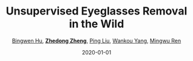 ---
title: "Unsupervised Eyeglasses Removal in the Wild"
collection: publications
permalink: /publication/Unsuperv2020
date: 2020-01-01
doi: 10.1109/tcyb.2020.2995496
keywords: 
venue: 'IEEE Transactions on Cybernetics'
paperurl: 'https://zdzheng.xyz/files/Hu_CYB20.pdf'
code: 'https://github.com/Bingwen-Hu/ERGAN-Pytorch'
author: '<a href="https://zdzheng.xyz/authors/Bingwen-Hu" class="author">Bingwen Hu</a>, <strong><a href="https://zdzheng.xyz/authors/Zhedong-Zheng" class="author">Zhedong Zheng</a></strong>, <a href="https://zdzheng.xyz/authors/Ping-Liu" class="author">Ping Liu</a>, <a href="https://zdzheng.xyz/authors/Wankou-Yang" class="author">Wankou Yang</a>, <a href="https://zdzheng.xyz/authors/Mingwu-Ren" class="author">Mingwu Ren</a>'
sqlauthor: 'Bingwen-Hu, Zhedong-Zheng, Ping-Liu, Wankou-Yang, Mingwu-Ren, '
citation: ' Bingwen Hu,  Zhedong Zheng,  Ping Liu,  Wankou Yang,  Mingwu Ren, &quot;Unsupervised Eyeglasses Removal in the Wild.&quot; IEEE Transactions on Cybernetics, 2020. DOI: 10.1109/tcyb.2020.2995496'
abs: 'Eyeglasses removal is challenging in removing different kinds of eyeglasses, e.g., rimless glasses, full-rim glasses and sunglasses, and recovering appropriate eyes. Due to the large visual variants, the conventional methods lack scalability. Most existing works focus on the frontal face images in the controlled environment, such as the laboratory, and need to design specific systems for different eyeglass types. To address the limitation, we propose a unified eyeglass removal model called Eyeglasses Removal Generative Adversarial Network (ERGAN), which could handle different types of glasses in the wild. The proposed method does not depend on the dense annotation of eyeglasses location but benefits from the large-scale face images with weak annotations. Specifically, we study the two relevant tasks simultaneously, i.e., removing and wearing eyeglasses. Given two facial images with and without eyeglasses, the proposed model learns to swap the eye area in two faces. The generation mechanism focuses on the eye area and invades the difficulty of generating a new face. In the experiment, we show the proposed method achieves a competitive removal quality in terms of realism and diversity. Furthermore, we evaluate ERGAN on several subsequent tasks, such as face verification and facial expression recognition. The experiment shows that our method could serve as a pre-processing method for these tasks.'
pub_year: '2020'
bib: >
    @article{Hu_2020,<br>author = "Hu, Bingwen and Zheng, Zhedong and Liu, Ping and Yang, Wankou and Ren, Mingwu",<br>doi = "10.1109/tcyb.2020.2995496",<br>year = "2020",<br>publisher = "IEEE",<br>pages = "1--13",<br>title = "Unsupervised Eyeglasses Removal in the Wild",<br>code = "https://github.com/Bingwen-Hu/ERGAN-Pytorch",<br>url = "https://zdzheng.xyz/files/Hu\_CYB20.pdf",<br>journal = "{IEEE} Transactions on Cybernetics",<br>abs = "Eyeglasses removal is challenging in removing different kinds of eyeglasses, e.g., rimless glasses, full-rim glasses and sunglasses, and recovering appropriate eyes. Due to the large visual variants, the conventional methods lack scalability. Most existing works focus on the frontal face images in the controlled environment, such as the laboratory, and need to design specific systems for different eyeglass types. To address the limitation, we propose a unified eyeglass removal model called Eyeglasses Removal Generative Adversarial Network (ERGAN), which could handle different types of glasses in the wild. The proposed method does not depend on the dense annotation of eyeglasses location but benefits from the large-scale face images with weak annotations. Specifically, we study the two relevant tasks simultaneously, i.e., removing and wearing eyeglasses. Given two facial images with and without eyeglasses, the proposed model learns to swap the eye area in two faces. The generation mechanism focuses on the eye area and invades the difficulty of generating a new face. In the experiment, we show the proposed method achieves a competitive removal quality in terms of realism and diversity. Furthermore, we evaluate ERGAN on several subsequent tasks, such as face verification and facial expression recognition. The experiment shows that our method could serve as a pre-processing method for these tasks."
    }

---